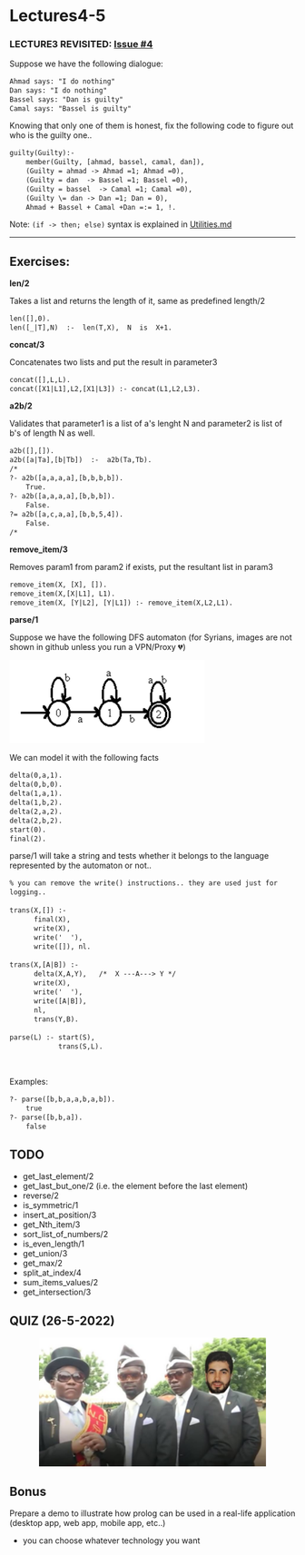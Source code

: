 # Lectures4-5


### LECTURE3 REVISITED: [Issue #4](/../../issues/4)

Suppose we have the following dialogue:

```
Ahmad says: "I do nothing"
Dan says: "I do nothing"
Bassel says: "Dan is guilty"
Camal says: "Bassel is guilty"
```

Knowing that only one of them is honest, fix the following code to figure out who is the guilty one..

```
guilty(Guilty):-
    member(Guilty, [ahmad, bassel, camal, dan]),
    (Guilty = ahmad -> Ahmad =1; Ahmad =0),
    (Guilty = dan  -> Bassel =1; Bassel =0),
    (Guilty = bassel  -> Camal =1; Camal =0),
    (Guilty \= dan -> Dan =1; Dan = 0),
    Ahmad + Bassel + Camal +Dan =:= 1, !.
```

Note: `(if -> then; else)` syntax is explained in [Utilities.md](/Utilities.md)

___________

## Exercises:

**len/2**

Takes a list and returns the length of it, same as predefined length/2

```
len([],0). 
len([_|T],N)  :-  len(T,X),  N  is  X+1.
```

**concat/3**

Concatenates two lists and put the result in parameter3
```
concat([],L,L).
concat([X1|L1],L2,[X1|L3]) :- concat(L1,L2,L3).
```

**a2b/2**

Validates that parameter1 is a list of a's lenght N and parameter2 is list of b's of length N as well.

```
a2b([],[]).
a2b([a|Ta],[b|Tb])  :-  a2b(Ta,Tb).
/*
?- a2b([a,a,a,a],[b,b,b,b]).
    True.
?- a2b([a,a,a,a],[b,b,b]).
    False.
?= a2b([a,c,a,a],[b,b,5,4]).
    False.
/*
```

**remove_item/3**

Removes param1 from param2 if exists, put the resultant list in param3

```
remove_item(X, [X], []).
remove_item(X,[X|L1], L1).
remove_item(X, [Y|L2], [Y|L1]) :- remove_item(X,L2,L1).
```

**parse/1**

Suppose we have the following DFS automaton (for Syrians, images are not shown in github unless you run a VPN/Proxy :broken_heart:)

![automaton](/res/automaton.png)

We can model it with the following facts

```
delta(0,a,1).   
delta(0,b,0).
delta(1,a,1).
delta(1,b,2).
delta(2,a,2).
delta(2,b,2).
start(0).
final(2).
```

parse/1 will take a string and tests whether it belongs to the language represented by the automaton or not.. 

```
% you can remove the write() instructions.. they are used just for logging..

trans(X,[]) :- 
      final(X),
      write(X),
      write('  '),
      write([]), nl.

trans(X,[A|B]) :- 
      delta(X,A,Y),   /*  X ---A---> Y */
      write(X),
      write('  '),
      write([A|B]),
      nl,
      trans(Y,B).  

parse(L) :- start(S), 
            trans(S,L).

 
```

Examples:

```
?- parse([b,b,a,a,b,a,b]).
    true
?- parse([b,b,a]).
    false
```

## TODO

- get_last_element/2
- get_last_but_one/2 (i.e. the element before the last element)
- reverse/2
- is_symmetric/1
- insert_at_position/3
- get_Nth_item/3
- sort_list_of_numbers/2
- is_even_length/1
- get_union/3
- get_max/2
- split_at_index/4
- sum_items_values/2
- get_intersection/3


## QUIZ (26-5-2022)

<p align="center">
    <img src="res/me-with-coffin-dancers.PNG" alt="drawing" width="400"/>
</p>

## Bonus

Prepare a demo to illustrate how prolog can be used in a real-life application (desktop app, web app, mobile app, etc..) 
- you can choose whatever technology you want